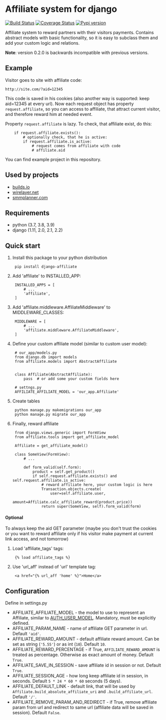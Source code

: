 Affiliate system for django
===========================

[![Build Status](https://travis-ci.org/st4lk/django-affiliate.svg?branch=master)](https://travis-ci.org/st4lk/django-affiliate)
[![Coverage Status](https://coveralls.io/repos/st4lk/django-affiliate/badge.svg?branch=master)](https://coveralls.io/r/st4lk/django-affiliate?branch=master)
[![Pypi version](https://img.shields.io/pypi/v/django-affiliate.svg)](https://pypi.python.org/pypi/django-affiliate)


Affiliate system to reward partners with their visitors payments.
Contains abstract models with basic functionality, so it is easy
to subclass them and add your custom logic and relations.

**Note**: version 0.2.0 is backwards incompatible with previous versions.


Example
-------

Visitor goes to site with affiliate code:

    http://site.com/?aid=12345

This code is saved in his cookies (also another way is supported: keep aid=12345 at every url).
Now each request object has property `request.affiliate`, so you can access to affiliate, that attract current visitor, and therefore reward him at needed event.

Property `request.affiliate` is lazy. To check, that affiliate exist, do this:

        if request.affiliate.exists():
            # optionally check, that he is active:
            if request.affiliate.is_active:
                # request comes from affiliate with code 
                # affiliate.aid

You can find example project in this repository.

Used by projects
----------------
- [builds.io](http://builds.io/)
- [wirelayer.net](http://www.wirelayer.net/)
- [smmplanner.com](https://smmplanner.com/)


Requirements
-----------

- python (3.7, 3.8, 3.9)
- django (1.11, 2.0, 2.1, 2.2)


Quick start
-----------

1. Install this package to your python distribution

        pip install django-affiliate

2. Add 'affiliate' to INSTALLED_APP:

        INSTALLED_APPS = [
            # ...
            'affiliate',
        ]

3. Add 'affiliate.middleware.AffiliateMiddleware' to MIDDLEWARE_CLASSES:

        MIDDLEWARE = [
            # ...
            'affiliate.middleware.AffiliateMiddleware',
        ]

4. Define your custom affiliate model (similar to custom user model):

        # our_app/models.py
        from django.db import models
        from affiliate.models import AbstractAffiliate


        class Affiliate(AbstractAffiliate):
            pass  # or add some your custom fields here

        # settngs.py
        AFFILIATE_AFFILIATE_MODEL = 'our_app.Affiliate'

5. Create tables

        python manage.py makemigrations our_app
        python manage.py migrate our_app

6. Finally, reward affiliate

        from django.views.generic import FormView
        from affiliate.tools import get_affiliate_model

        Affiliate = get_affiliate_model()

        class SomeView(FormView):
            # ...

            def form_valid(self.form):
                product = self.get_product()
                if self.request.affiliate.exists() and self.request.affiliate.is_active:
                    # reward affiliate here, your custom logic is here
                    Transaction.objects.create(
                        user=self.affiliate.user,
                        amount=Affiliate.calc_affiliate_reward(product.price))
                    return super(SomeView, self).form_valid(form)

#### Optional

To always keep the aid GET parameter (maybe you don't trust the cookies or you want to reward affiliate only if his visitor make payment at current link access, and not tomorrow)

1. Load 'affiliate_tags' tags:

        {% load affiliate_tags %}

2. Use 'url_aff' instead of 'url' template tag:

        <a href="{% url_aff 'home' %}">Home</a>

Configuration
-------------

Define in settings.py

- AFFILIATE_AFFILIATE_MODEL - the model to use to represent an Affiliate, similar to [AUTH_USER_MODEL](https://docs.djangoproject.com/en/dev/ref/settings/#std:setting-AUTH_USER_MODEL). Mandatory, must be explicitly defined.
- AFFILIATE_PARAM_NAME - name of affiliate GET parameter in url. Default `'aid'`.
- AFFILIATE_REWARD_AMOUNT - default affiliate reward amount. Can be set as string (`'5.55'`) or as int (`10`). Default `10`.
- AFFILIATE_REWARD_PERCENTAGE - if True, `AFFILIATE_REWARD_AMOUNT` is treated as percentage. Otherwise as exact amount of money. Default `True`.
- AFFILIATE_SAVE_IN_SESSION - save affiliate id in session or not. Default `True`.
- AFFILIATE_SESSION_AGE - how long keep affiliate id in session, in seconds. Default `5 * 24 * 60 * 60` seconds (5 days).
- AFFILIATE_DEFAULT_LINK - default link, that will be used by `Affiliate.build_absolute_affiliate_uri` and `.build_affiliate_url`. Default `'/'`.
- AFFILIATE_REMOVE_PARAM_AND_REDIRECT - if True, remove affiliate param from url and redirect to same url (affiliate data will be saved in session). Default `False`.
